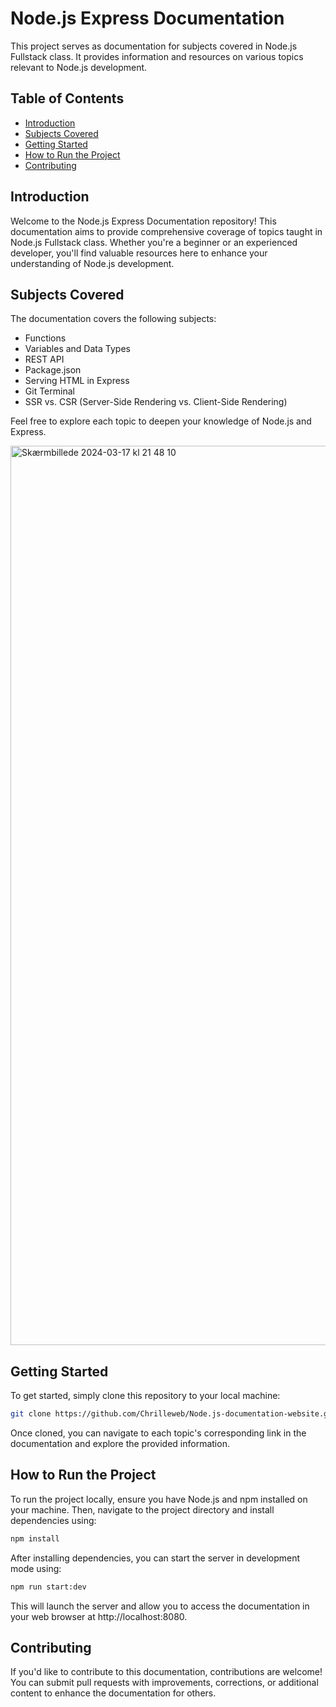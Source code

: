 # Node.js Express Documentation

This project serves as documentation for subjects covered in Node.js Fullstack class. It provides information and resources on various topics relevant to Node.js development.

## Table of Contents

- [Introduction](#introduction)
- [Subjects Covered](#subjects-covered)
- [Getting Started](#getting-started)
- [How to Run the Project](#how-to-run-the-project)
- [Contributing](#contributing)

## Introduction

Welcome to the Node.js Express Documentation repository! This documentation aims to provide comprehensive coverage of topics taught in Node.js Fullstack class. Whether you're a beginner or an experienced developer, you'll find valuable resources here to enhance your understanding of Node.js development.

## Subjects Covered

The documentation covers the following subjects:

- Functions
- Variables and Data Types
- REST API
- Package.json
- Serving HTML in Express
- Git Terminal
- SSR vs. CSR (Server-Side Rendering vs. Client-Side Rendering)

Feel free to explore each topic to deepen your knowledge of Node.js and Express.

<img width="1439" alt="Skærmbillede 2024-03-17 kl  21 48 10" src="https://github.com/Chrilleweb/Node.js-documentation-website/assets/96743881/2438c2cd-fe0b-441a-b17a-25eb8d12a2b7">

## Getting Started

To get started, simply clone this repository to your local machine:

```bash
git clone https://github.com/Chrilleweb/Node.js-documentation-website.git
```

Once cloned, you can navigate to each topic's corresponding link in the documentation and explore the provided information.

## How to Run the Project

To run the project locally, ensure you have Node.js and npm installed on your machine. Then, navigate to the project directory and install dependencies using:

```bash
npm install
```

After installing dependencies, you can start the server in development mode using:

```bash
npm run start:dev
```

This will launch the server and allow you to access the documentation in your web browser at http://localhost:8080.

## Contributing

If you'd like to contribute to this documentation, contributions are welcome! You can submit pull requests with improvements, corrections, or additional content to enhance the documentation for others.
